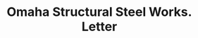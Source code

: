 ---
doi: 10.7916/D8M05HG0
date_other: '1914'
date_other_textual: '1914'
form: correspondence
genre:
- Letters (correspondence)
name:
- Omaha Structural Steel Works
object_in_context_url: https://biggert.cul.columbia.edu/items/view/ave_biggert_00761
subject_hierarchical_geographic:
- Omaha, Nebraska, United States
subject_name:
- Omaha Structural Steel Works
title: Omaha Structural Steel Works. Letter
sort_title: Omaha Structural Steel Works. Letter
call_number: ave_biggert_00761
coordinates:
- 41.25,-96.0
pid: ave_biggert_00761
identifiers: ave_biggert_00761
thumbnail: https://derivativo-2.library.columbia.edu/iiif/2/ldpd:345403/full/!256,256/0/native.jpg
permalink: /biggert/ave_biggert_00761/
layout: iiif-image-page
---